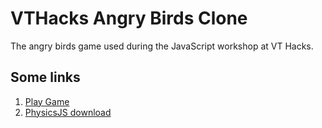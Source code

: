 VTHacks Angry Birds Clone
=========================

The angry birds game used during the JavaScript workshop at VT Hacks.

Some links
----------
1. [Play Game](http://ashimaathri.github.io/vthacks_angry_birds/)
2. [PhysicsJS download](https://raw.githubusercontent.com/ashimaathri/vthacks_angry_birds/master/js/physicsjs-full.min.js)

